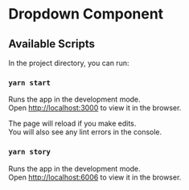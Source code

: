# Dropdown Component

## Available Scripts

In the project directory, you can run:

### `yarn start`

Runs the app in the development mode.\
Open [http://localhost:3000](http://localhost:3000) to view it in the browser.

The page will reload if you make edits.\
You will also see any lint errors in the console.

### `yarn story`

Runs the app in the development mode.\
Open [http://localhost:6006](http://localhost:3000) to view it in the browser.
